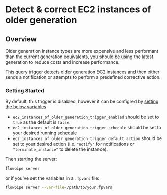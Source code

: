 # Detect & correct EC2 instances of older generation

## Overview

Older generation instance types are more expensive and less performant than the current generation equivalents, you should be using the latest generation to reduce costs and increase performance. 

This query trigger detects older generation EC2 instances and then either sends a notification or attempts to perform a predefined corrective action.

### Getting Started

By default, this trigger is disabled, however it can be configred by [setting the below variables](https://flowpipe.io/docs/build/mod-variables#passing-input-variables)
- `ec2_instances_of_older_generation_trigger_enabled` should be set to `true` as the default is `false`.
- `ec2_instances_of_older_generation_trigger_schedule` should be set to your desired running [schedule](https://flowpipe.io/docs/flowpipe-hcl/trigger/schedule#more-examples)
- `ec2_instances_of_older_generation_trigger_default_action` should be set to your desired action (i.e. `"notify"` for notifications or `"terminate_instance"` to delete the instance).

Then starting the server:
```sh
flowpipe server
```

or if you've set the variables in a `.fpvars` file:
```sh
flowpipe server --var-file=/path/to/your.fpvars
```